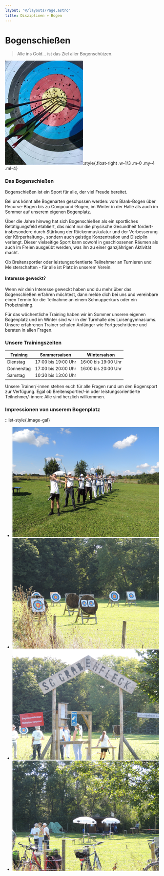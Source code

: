 ```yaml
---
layout: "@/layouts/Page.astro"
title: Disziplinen » Bogen
---
```

# Bogenschießen

> Alle ins Gold... ist das Ziel aller Bogenschützen.

![](/images/uploads/bogen1.jpg):style{.float-right .w-1/3 .m-0 .my-4 .ml-4}

### Das Bogenschießen

Bogenschießen ist ein Sport für alle, der viel Freude bereitet.

Bei uns könnt alle Bogenarten geschossen werden: vom Blank-Bogen über Recurve-Bogen bis zu Compound-Bogen, im Winter in der Halle als auch im Sommer auf unserem eigenen Bogenplatz.

Über die Jahre hinweg hat sich Bogenschießen als ein sportliches Betätigungsfeld etabliert, das nicht nur die physische Gesundheit fördert- insbesondere durch Stärkung der Rückenmuskulatur und der Verbesserung der Körperhaltung-, sondern auch geistige Konzentration und Disziplin verlangt. Dieser vielseitige Sport kann sowohl in geschlossenen Räumen als auch im Freien ausgeübt werden, was ihn zu einer ganzjährigen Aktivität macht. 

Ob Breitensportler oder leistungsorientierte Teilnehmer an Turnieren und Meisterschaften - für alle ist Platz in unserem Verein.

#### Interesse geweckt?

Wenn wir dein Interesse geweckt haben und du mehr über das Bogenschießen erfahren möchtest, dann melde dich bei uns und vereinbare einen Termin für die Teilnahme an einem Schnupperkurs oder ein Probetraining.

Für das wöchentliche Training haben wir im Sommer unseren eigenen Bogenplatz und im Winter sind wir in der Turnhalle des Luisengymnasiums. Unsere erfahrenen Trainer schulen Anfänger wie Fortgeschrittene und beraten in allen Fragen.

### Unsere Trainingszeiten

| Training   | Sommersaison        | Wintersaison        |
| ---------- | ------------------- | ------------------- |
| Dienstag   | 17:00 bis 19:00 Uhr | 16:00 bis 19:00 Uhr |
| Donnerstag | 17:00 bis 20:00 Uhr | 16:00 bis 20:00 Uhr |
| Samstag    | 10:30 bis 13:00 Uhr |                     |

Unsere Trainer/-innen stehen euch für alle Fragen rund um den Bogensport zur Verfügung. Egal ob Breitensportler/-in oder leistungsorientierte Teilnehmer/-innen: Alle sind herzlich willkommen.

### Impressionen von unserem Bogenplatz

::list-style{.image-gal}

* ![](/images/uploads/dscn0327.jpg)
* ![](/images/uploads/dscn0321.jpg)
* ![](/images/uploads/dscn0324.jpg)
* ![](/images/uploads/dscn0322.jpg)

